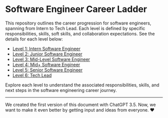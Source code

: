 # Software Engineer Career Ladder

This repository outlines the career progression for software engineers, spanning from Intern to Tech Lead. Each level is defined by specific responsibilities, skills, soft skills, and collaboration expectations. See the details for each level below:

- [Level 1: Intern Software Engineer](Level%201%20-%20Intern%20Software%20Engineer.md)
- [Level 2: Junior Software Engineer](Level%202%20-%20Junior%20Software%20Engineer.md)
- [Level 3: Mid-Level Software Engineer](Level%203%20-%20Mid-Level%20Software%20Engineer.md)
- [Level 4: Mid+ Software Engineer](Level%204%20-%20Mid%2B%20Software%20Engineer.md)
- [Level 5: Senior Software Engineer](Level%205%20-%20Senior%20Software%20Engineer.md)
- [Level 6: Tech Lead](Level%206%20-%20Tech%20Lead.md)

Explore each level to understand the associated responsibilities, skills, and next steps in the software engineering career journey.

---

We created the first version of this document with ChatGPT 3.5. Now, we want to make it even better by getting input and ideas from everyone. ❤️
